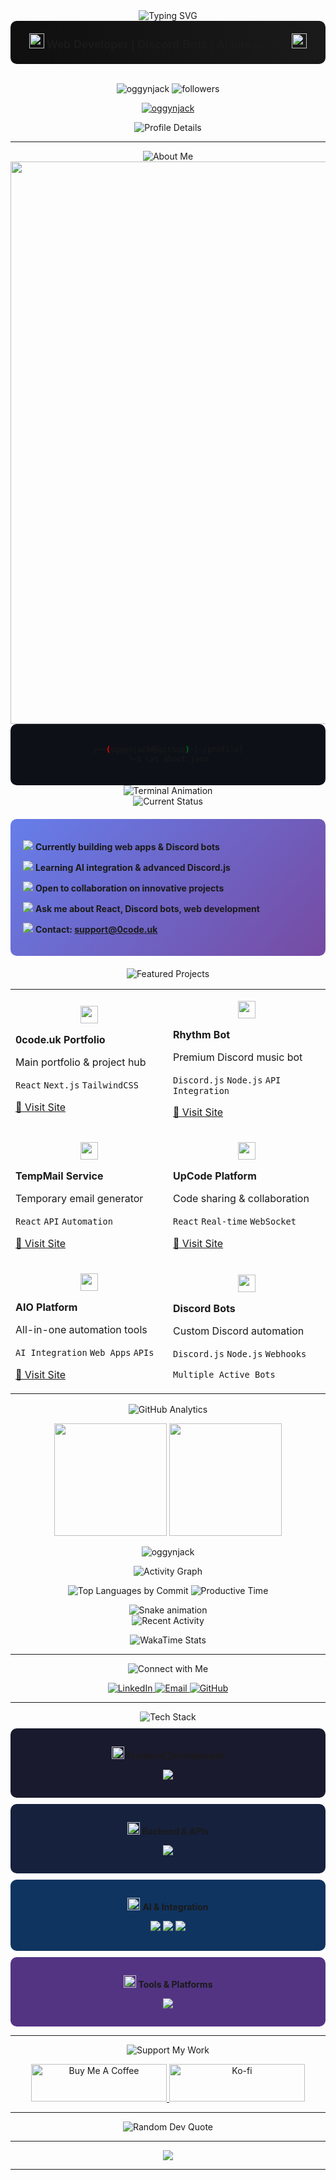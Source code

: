 <!-- Profile Visit Tracker - Logs to Discord -->
<img src="https://oggynjack.onrender.com/pixel.gif" style="display:none;" alt="" width="1" height="1" />

<div align="center">
  <img src="https://readme-typing-svg.demolab.com?font=Protest+Strike&weight=700&size=36&duration=2500&pause=1000&color=00D9FF&center=true&vCenter=true&random=false&width=700&lines=oggynjack+%7C+Web+Developer;Discord+Bot+Developer;AI+%26+Automation+Enthusiast;Building+Digital+Experiences" alt="Typing SVG" />
</div>

<div align="center" style="background: linear-gradient(90deg, #0f0f0f 0%, #1a1a1a 100%); padding: 20px; border-radius: 10px;">
  <img src="https://img.icons8.com/fluency/48/code.png" width="24" height="24"/> 
  <strong style="font-family: 'Protest Strike', sans-serif; font-size: 18px;">Web Developer | Discord Bots | AI Integration</strong>
  <img src="https://img.icons8.com/fluency/48/bot.png" width="24" height="24"/>
</div>

<br>

<p align="center">
  <img src="https://komarev.com/ghpvc/?username=oggynjack&label=Profile%20views&color=0e75b6&style=for-the-badge" alt="oggynjack" />
  <img src="https://img.shields.io/github/followers/oggynjack?label=Followers&style=for-the-badge&color=blue" alt="followers" />
</p>

<p align="center">
  <a href="https://github.com/ryo-ma/github-profile-trophy">
    <img src="https://github-profile-trophy.vercel.app/?username=oggynjack&theme=discord&no-frame=true&no-bg=true&margin-w=4&column=7&rank=SECRET,SSS,SS,S,AAA,AA,A,B,C" alt="oggynjack" />
  </a>
</p>

<p align="center">
  <img src="https://github-profile-summary-cards.vercel.app/api/cards/profile-details?username=oggynjack&theme=tokyonight" alt="Profile Details" />
</p>

---

<div align="center">
  <img src="https://readme-typing-svg.demolab.com?font=Protest+Strike&weight=700&size=28&duration=1000&pause=5000&color=FFD700&center=true&vCenter=true&width=250&lines=About+Me" alt="About Me" />
</div>

<img src="https://user-images.githubusercontent.com/74038190/212284100-561aa473-3905-4a80-b561-0d28506553ee.gif" width="900">

<div align="center" style="background: #0d1117; padding: 20px; border-radius: 10px;">

```bash
┌──(oggynjack㉿github)-[~/profile]
└─$ cat about.json
```

</div>

<div align="center">

<img src="https://readme-typing-svg.demolab.com?font=JetBrains+Mono&weight=500&size=18&duration=3000&pause=1000&color=00FF41&multiline=true&repeat=false&width=800&height=400&lines=%7B;++%22developer%22%3A+%22oggynjack%22%2C;++%22focus%22%3A+%5B;++++%22Web+Development%22%2C;++++%22Discord+Bot+Development%22%2C;++++%22AI+Integration%22;++%5D%2C;++%22specialties%22%3A+%5B;++++%22React%22%2C;++++%22Next.js%22%2C;++++%22Discord.js%22%2C;++++%22API+Development%22;++%5D%2C;++%22tools%22%3A+%5B%22Git%22%2C+%22VS+Code%22%2C+%22Postman%22%5D;%7D" alt="Terminal Animation" />

</div>

<div align="center">
  <img src="https://readme-typing-svg.demolab.com?font=Protest+Strike&weight=700&size=28&duration=1000&pause=5000&color=FF6B6B&center=true&vCenter=true&width=300&lines=Current+Status" alt="Current Status" />
</div>

<div style="background: linear-gradient(135deg, #667eea 0%, #764ba2 100%); padding: 20px; border-radius: 10px; margin: 20px 0;">

<img src="https://img.icons8.com/fluency/20/laptop-coding.png"/> **Currently building web apps & Discord bots**

<img src="https://img.icons8.com/fluency/20/book.png"/> **Learning AI integration & advanced Discord.js**

<img src="https://img.icons8.com/fluency/20/handshake.png"/> **Open to collaboration on innovative projects**

<img src="https://img.icons8.com/fluency/20/chat.png"/> **Ask me about React, Discord bots, web development**

<img src="https://img.icons8.com/fluency/20/email.png"/> **Contact: support@0code.uk**

</div>

<div align="center">
  <img src="https://readme-typing-svg.demolab.com?font=Protest+Strike&weight=700&size=28&duration=1000&pause=5000&color=4CAF50&center=true&vCenter=true&width=350&lines=Featured+Projects" alt="Featured Projects" />
</div>

<div align="center">

<table>
<tr>
<td width="50%">

<p align="center"><img src="https://img.icons8.com/fluency/32/domain.png" width="28"/></p>

**0code.uk Portfolio**

Main portfolio & project hub

`React` `Next.js` `TailwindCSS`

[🔗 Visit Site](https://0code.uk)

</td>
<td width="50%">

<p align="center"><img src="https://img.icons8.com/fluency/32/musical-notes.png" width="28"/></p>

**Rhythm Bot**

Premium Discord music bot

`Discord.js` `Node.js` `API Integration`

[🔗 Visit Site](https://rhythm.0code.uk)

</td>
</tr>
<tr>
<td width="50%">

<p align="center"><img src="https://img.icons8.com/fluency/32/email.png" width="28"/></p>

**TempMail Service**

Temporary email generator

`React` `API` `Automation`

[🔗 Visit Site](https://tempmail.0code.uk)

</td>
<td width="50%">

<p align="center"><img src="https://img.icons8.com/fluency/32/code.png" width="28"/></p>

**UpCode Platform**

Code sharing & collaboration

`React` `Real-time` `WebSocket`

[🔗 Visit Site](https://upcode.0code.uk)

</td>
</tr>
<tr>
<td width="50%">

<p align="center"><img src="https://img.icons8.com/fluency/32/artificial-intelligence.png" width="28"/></p>

**AIO Platform**

All-in-one automation tools

`AI Integration` `Web Apps` `APIs`

[🔗 Visit Site](https://aio.0code.uk)

</td>
<td width="50%">

<p align="center"><img src="https://img.icons8.com/fluency/32/bot.png" width="28"/></p>

**Discord Bots**

Custom Discord automation

`Discord.js` `Node.js` `Webhooks`

`Multiple Active Bots`

</td>
</tr>
</table>

</div>

<div align="center">
  <img src="https://readme-typing-svg.demolab.com?font=Protest+Strike&weight=700&size=28&duration=1000&pause=5000&color=00D9FF&center=true&vCenter=true&width=350&lines=GitHub+Analytics" alt="GitHub Analytics" />
</div>

<p align="center">
  <img height="180em" src="https://github-readme-stats.vercel.app/api?username=oggynjack&show_icons=true&theme=tokyonight&include_all_commits=true&count_private=true&hide_border=true&bg_color=0D1117&cache_seconds=1800"/>
  <img height="180em" src="https://github-readme-stats.vercel.app/api/top-langs/?username=oggynjack&layout=compact&langs_count=10&theme=tokyonight&hide_border=true&bg_color=0D1117&cache_seconds=1800"/>
</p>

<p align="center">
  <img src="https://github-readme-streak-stats.herokuapp.com/?user=oggynjack&theme=tokyonight&hide_border=true&background=0D1117&cache_seconds=1800" alt="oggynjack" />
</p>

<p align="center">
  <img src="https://github-readme-activity-graph.vercel.app/graph?username=oggynjack&theme=tokyo-night&hide_border=true&bg_color=0D1117" alt="Activity Graph">
</p>

<p align="center">
  <img src="https://github-profile-summary-cards.vercel.app/api/cards/most-commit-language?username=oggynjack&theme=tokyonight" alt="Top Languages by Commit" />
  <img src="https://github-profile-summary-cards.vercel.app/api/cards/productive-time?username=oggynjack&theme=tokyonight&utcOffset=0" alt="Productive Time" />
</p>

<div align="center">
  <img src="https://github.com/oggynjack/oggynjack/blob/output/github-snake-dark.svg" alt="Snake animation" />
</div>

<div align="center">
  <img src="https://readme-typing-svg.demolab.com?font=Protest+Strike&weight=700&size=28&duration=1000&pause=5000&color=00FF87&center=true&vCenter=true&width=400&lines=Recent+Activity" alt="Recent Activity" />
</div>

<!--START_SECTION:activity-->
<!--END_SECTION:activity-->

<p align="center">
  <img src="https://github-readme-stats.vercel.app/api/wakatime?username=oggynjack&theme=tokyonight&hide_border=true&bg_color=0D1117&layout=compact" alt="WakaTime Stats" />
</p>

---

<div align="center">
  <img src="https://readme-typing-svg.demolab.com?font=Protest+Strike&weight=700&size=28&duration=1000&pause=5000&color=FF6B9D&center=true&vCenter=true&width=350&lines=Connect+with+Me" alt="Connect with Me" />
</div>

<p align="center">
  <a href="https://linkedin.com/in/lakhwindersinghkaler" target="_blank">
    <img src="https://img.shields.io/badge/LinkedIn-0077B5?style=for-the-badge&logo=linkedin&logoColor=white" alt="LinkedIn"/>
  </a>
  <a href="mailto:support@0code.uk">
    <img src="https://img.shields.io/badge/Gmail-D14836?style=for-the-badge&logo=gmail&logoColor=white" alt="Email"/>
  </a>
  <a href="https://github.com/oggynjack" target="_blank">
    <img src="https://img.shields.io/badge/GitHub-100000?style=for-the-badge&logo=github&logoColor=white" alt="GitHub"/>
  </a>
</p>

---

<div align="center">
  <img src="https://readme-typing-svg.demolab.com?font=Protest+Strike&weight=700&size=28&duration=1000&pause=5000&color=9D50BB&center=true&vCenter=true&width=250&lines=Tech+Stack" alt="Tech Stack" />
</div>

<div align="center">

<div style="background: #1a1a2e; padding: 15px; border-radius: 10px; margin: 10px 0;">

<p><img src="https://img.icons8.com/fluency/24/monitor.png" width="20" height="20"/> <strong>Frontend Development</strong></p>
<p>
  <img src="https://skillicons.dev/icons?i=react,nextjs,javascript,typescript,html,css,tailwind,bootstrap" />
</p>

</div>

<div style="background: #16213e; padding: 15px; border-radius: 10px; margin: 10px 0;">

<p><img src="https://img.icons8.com/fluency/24/server.png" width="20" height="20"/> <strong>Backend & APIs</strong></p>
<p>
  <img src="https://skillicons.dev/icons?i=nodejs,express,discord,bots" />
</p>

</div>

<div style="background: #0f3460; padding: 15px; border-radius: 10px; margin: 10px 0;">

<p><img src="https://img.icons8.com/fluency/24/artificial-intelligence.png" width="20" height="20"/> <strong>AI & Integration</strong></p>
<p>
  <img src="https://img.shields.io/badge/OpenAI-412991?style=for-the-badge&logo=openai&logoColor=white" />
  <img src="https://img.shields.io/badge/AI_APIs-FF6B6B?style=for-the-badge&logo=robot&logoColor=white" />
  <img src="https://img.shields.io/badge/Automation-4CAF50?style=for-the-badge&logo=zapier&logoColor=white" />
</p>

</div>

<div style="background: #533483; padding: 15px; border-radius: 10px; margin: 10px 0;">

<p><img src="https://img.icons8.com/fluency/24/toolbox.png" width="20" height="20"/> <strong>Tools & Platforms</strong></p>
<p>
  <img src="https://skillicons.dev/icons?i=git,github,vscode,postman,vercel,netlify" />
</p>

</div>

</div>

---

<div align="center">
  <img src="https://readme-typing-svg.demolab.com?font=Protest+Strike&weight=700&size=28&duration=1000&pause=5000&color=FFEB3B&center=true&vCenter=true&width=350&lines=Support+My+Work" alt="Support My Work" />
</div>

<p align="center">
  <a href="https://www.buymeacoffee.com/oggynjack" target="_blank">
    <img src="https://cdn.buymeacoffee.com/buttons/v2/default-yellow.png" height="60" width="217" alt="Buy Me A Coffee" />
  </a>
  <a href="https://ko-fi.com/oggynjack" target="_blank">
    <img src="https://cdn.ko-fi.com/cdn/kofi3.png?v=3" height="60" width="217" alt="Ko-fi" />
  </a>
</p>

---

<div align="center">
  <img src="https://quotes-github-readme.vercel.app/api?type=horizontal&theme=tokyonight" alt="Random Dev Quote"/>
</div>

---

<p align="center">
  <img src="https://capsule-render.vercel.app/api?type=waving&color=gradient&height=100&section=footer"/>
</p>

---

<!-- 
✅ VISITOR TRACKING ACTIVE
Tracking pixel: https://oggynjack.onrender.com/pixel.gif
This logs profile visits with IP, location, device, and timestamp data to Discord.
-->
